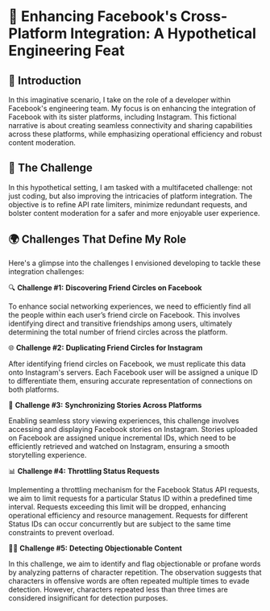# 🚀 Enhancing Facebook's Cross-Platform Integration: A Hypothetical Engineering Feat

## 🌟 Introduction
In this imaginative scenario, I take on the role of a developer within Facebook's engineering team. My focus is on enhancing the integration of Facebook with its sister platforms, including Instagram. This fictional narrative is about creating seamless connectivity and sharing capabilities across these platforms, while emphasizing operational efficiency and robust content moderation.

## 🧩 The Challenge
In this hypothetical setting, I am tasked with a multifaceted challenge: not just coding, but also improving the intricacies of platform integration. The objective is to refine API rate limiters, minimize redundant requests, and bolster content moderation for a safer and more enjoyable user experience.

## 🌍 Challenges That Define My Role
Here's a glimpse into the challenges I envisioned developing to tackle these integration challenges:

🔍 **Challenge #1:** **Discovering Friend Circles on Facebook**

To enhance social networking experiences, we need to efficiently find all the people within each user’s friend circle on Facebook. This involves identifying direct and transitive friendships among users, ultimately determining the total number of friend circles across the platform.

🌐 **Challenge #2:** **Duplicating Friend Circles for Instagram**

After identifying friend circles on Facebook, we must replicate this data onto Instagram's servers. Each Facebook user will be assigned a unique ID to differentiate them, ensuring accurate representation of connections on both platforms.

🔄 **Challenge #3:** **Synchronizing Stories Across Platforms**

Enabling seamless story viewing experiences, this challenge involves accessing and displaying Facebook stories on Instagram. Stories uploaded on Facebook are assigned unique incremental IDs, which need to be efficiently retrieved and watched on Instagram, ensuring a smooth storytelling experience.

📊 **Challenge #4:** **Throttling Status Requests**

Implementing a throttling mechanism for the Facebook Status API requests, we aim to limit requests for a particular Status ID within a predefined time interval. Requests exceeding this limit will be dropped, enhancing operational efficiency and resource management. Requests for different Status IDs can occur concurrently but are subject to the same time constraints to prevent overload.

🔄🔁 **Challenge #5:** **Detecting Objectionable Content**

In this challenge, we aim to identify and flag objectionable or profane words by analyzing patterns of character repetition. The observation suggests that characters in offensive words are often repeated multiple times to evade detection. However, characters repeated less than three times are considered insignificant for detection purposes.

